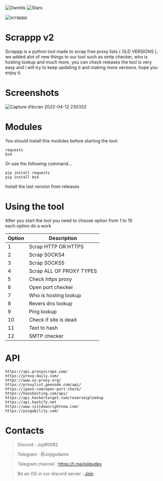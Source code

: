 ![Dwnlds](https://img.shields.io/github/downloads/Jojidaslitt/Scrappp/total?style=for-the-badge) ![Stars](https://img.shields.io/github/stars/Jojidaslitt/Scrappp?style=for-the-badge)


![scrappp](https://user-images.githubusercontent.com/76626446/159303354-047cadfa-4a04-45f1-a6e1-db09a61719c9.png)


# Scrappp v2
Scrappp is a python tool made to scrap free proxy lists ( OLD VERSIONS ), we added alot of new things to our tool such as smtp checker, who is hosting lookup and much more, you can check releases the tool is very easy and i will try to keep updating it and making more versions.
hope you enjoy it.

# Screenshots

![Capture d’écran 2022-04-12 230332](https://user-images.githubusercontent.com/76626446/163062309-cd2cd1f1-ee1a-4728-8434-9007f7ad5a44.png)

# Modules

You should install this modules before starting the tool:

```
requests   
bs4
```

<p> Or use the following command... </p>

```
pip install requests
pip install bs4
```

<p> Install the last version from releases </p>

# Using the tool
<p> After you start the tool you need to choose option from 1 to 10 <br> each option do a work </p>


| Option | Description |
| --- | --- |
| 1 | Scrap HTTP OR HTTPS |
| 2 | Scrap SOCKS4 |
| 3 | Scrap SOCKS5 |
| 4 | Scrap ALL OF PROXY TYPES |
| 5 | Check https proxy |
| 6 | Open port checker |
| 7 | Who is hosting lookup |
| 8 | Revers dns lookup |
| 9 | Ping lookup |
| 10 | Check if site is dead |
| 11 | Text to hash |
| 12 | SMTP checker |

# API
`https://api.proxyscrape.com/`<br>
`https://proxy-daily.com/`<br>
`https://www.us-proxy.org/`<br>
`https://proxylist.geonode.com/api/`<br>
`https://ipasn.com/open-port-check/`<br>
`https://hooshosting.com/api/`<br>
`https://api.hackertarget.com/reverseiplookup`<br>
`https://api.hashify.net`<br>
`https://www.isitdownrightnow.com/`<br>
`https://pingability.com/`<br>

# Contacts

> Discord : Joji#0082

> Telegram : @Jojigodamn

> Telegram channel : https://t.me/jojipydev

> Be an OG in our discord server : [Join](https://discord.gg/acbeVxY5ra)
